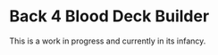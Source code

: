 Back 4 Blood Deck Builder
=========================
This is a work in progress and currently in its infancy.
